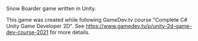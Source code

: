 Snow Boarder game written in Unity.

This game was created while following GameDev.tv course "Complete C# Unity Game Developer 2D".
See https://www.gamedev.tv/p/unity-2d-game-dev-course-2021 for more details.
